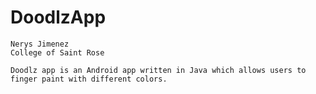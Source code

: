 # DoodlzApp

    Nerys Jimenez
    College of Saint Rose
    
    Doodlz app is an Android app written in Java which allows users to finger paint with different colors.
